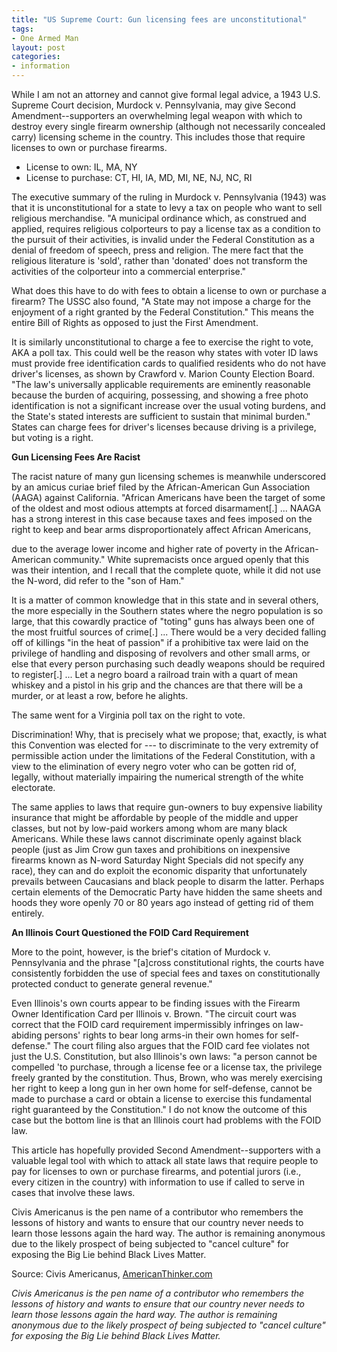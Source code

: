 ```yaml
---
title: "US Supreme Court: Gun licensing fees are unconstitutional"
tags:
- One Armed Man
layout: post
categories:
- information
---
```


While I am not an attorney and cannot give formal legal advice, a 1943 U.S. Supreme Court decision, Murdock v. Pennsylvania, may give Second Amendment--supporters an overwhelming legal weapon with which to destroy every single firearm ownership (although not necessarily concealed carry) licensing scheme in the country. This includes those that require licenses to own or purchase firearms.

- License to own: IL, MA, NY
- License to purchase: CT, HI, IA, MD, MI, NE, NJ, NC, RI

The executive summary of the ruling in Murdock v. Pennsylvania (1943) was that it is unconstitutional for a state to levy a tax on people who want to sell religious merchandise. "A municipal ordinance which, as construed and applied, requires religious colporteurs to pay a license tax as a condition to the pursuit of their activities, is invalid under the Federal Constitution as a denial of freedom of speech, press and religion. The mere fact that the religious literature is 'sold', rather than 'donated' does not transform the activities of the colporteur into a commercial enterprise."

What does this have to do with fees to obtain a license to own or purchase a firearm? The USSC also found, "A State may not impose a charge for the enjoyment of a right granted by the Federal Constitution." This means the entire Bill of Rights as opposed to just the First Amendment.

It is similarly unconstitutional to charge a fee to exercise the right to vote, AKA a poll tax. This could well be the reason why states with voter ID laws must provide free identification cards to qualified residents who do not have driver's licenses, as shown by Crawford v. Marion County Election Board. "The law's universally applicable requirements are eminently reasonable because the burden of acquiring, possessing, and showing a free photo identification is not a significant increase over the usual voting burdens, and the State's stated interests are sufficient to sustain that minimal burden." States can charge fees for driver's licenses because driving is a privilege, but voting is a right.

**Gun Licensing Fees Are Racist**

The racist nature of many gun licensing schemes is meanwhile underscored by an amicus curiae brief filed by the African-American Gun Association (AAGA) against California. "African Americans have been the target of some of the oldest and most odious attempts at forced disarmament\[.\] ... NAAGA has a strong interest in this case because taxes and fees imposed on the right to keep and bear arms disproportionately affect African Americans,

due to the average lower income and higher rate of poverty in the African-American community." White supremacists once argued openly that this was their intention, and I recall that the complete quote, while it did not use the N-word, did refer to the "son of Ham."

It is a matter of common knowledge that in this state and in several others, the more especially in the Southern states where the negro population is so large, that this cowardly practice of "toting" guns has always been one of the most fruitful sources of crime\[.\] ... There would be a very decided falling off of killings "in the heat of passion" if a prohibitive tax were laid on the privilege of handling and disposing of revolvers and other small arms, or else that every person purchasing such deadly weapons should be required to register\[.\] ... Let a negro board a railroad train with a quart of mean whiskey and a pistol in his grip and the chances are that there will be a murder, or at least a row, before he alights.

The same went for a Virginia poll tax on the right to vote.

Discrimination! Why, that is precisely what we propose; that, exactly, is what this Convention was elected for --- to discriminate to the very extremity of permissible action under the limitations of the Federal Constitution, with a view to the elimination of every negro voter who can be gotten rid of, legally, without materially impairing the numerical strength of the white electorate.

The same applies to laws that require gun-owners to buy expensive liability insurance that might be affordable by people of the middle and upper classes, but not by low-paid workers among whom are many black Americans. While these laws cannot discriminate openly against black people (just as Jim Crow gun taxes and prohibitions on inexpensive firearms known as N-word Saturday Night Specials did not specify any race), they can and do exploit the economic disparity that unfortunately prevails between Caucasians and black people to disarm the latter. Perhaps certain elements of the Democratic Party have hidden the same sheets and hoods they wore openly 70 or 80 years ago instead of getting rid of them entirely.

**An Illinois Court Questioned the FOID Card Requirement**

More to the point, however, is the brief's citation of Murdock v. Pennsylvania and the phrase "\[a\]cross constitutional rights, the courts have consistently forbidden the use of special fees and taxes on constitutionally protected conduct to generate general revenue."

Even Illinois's own courts appear to be finding issues with the Firearm Owner Identification Card per Illinois v. Brown. "The circuit court was correct that the FOID card requirement impermissibly infringes on law- abiding persons' rights to bear long arms-in their own homes for self-defense." The court filing also argues that the FOID card fee violates not just the U.S. Constitution, but also Illinois's own laws: "a person cannot be compelled 'to purchase, through a license fee or a license tax, the privilege freely granted by the constitution. Thus, Brown, who was merely exercising her right to keep a long gun in her own home for self-defense, cannot be made to purchase a card or obtain a license to exercise this fundamental right guaranteed by the Constitution." I do not know the outcome of this case but the bottom line is that an Illinois court had problems with the FOID law.

This article has hopefully provided Second Amendment--supporters with a valuable legal tool with which to attack all state laws that require people to pay for licenses to own or purchase firearms, and potential jurors (i.e., every citizen in the country) with information to use if called to serve in cases that involve these laws.

Civis Americanus is the pen name of a contributor who remembers the lessons of history and wants to ensure that our country never needs to learn those lessons again the hard way. The author is remaining anonymous due to the likely prospect of being subjected to "cancel culture" for exposing the Big Lie behind Black Lives Matter.

Source: Civis Americanus, [AmericanThinker.com](https://www.americanthinker.com/articles/2021/04/us_supreme_court_gun_licensing_fees_are_unconstitutional.html)

*Civis Americanus is the pen name of a contributor who remembers the lessons of history and wants to ensure that our country never needs to learn those lessons again the hard way. The author is remaining anonymous due to the likely prospect of being subjected to "cancel culture" for exposing the Big Lie behind Black Lives Matter.*